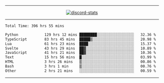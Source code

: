 <a href="https://www.github.com/ripavoid" target="_blank" rel="noreferrer">

-------

<div align='center'>
    <a href='https://discordapp.com/users/825178146797518881'>
        <img align='center' alt='discord-stats' src='https://api.discord-status.me/825178146797518881?nitro&boost=4&gradient=%231e0b1a%2C%23000000%2C%23000000%2C%23160316'></img>
    </a>
</div>

-------

<!--START_SECTION:waka-->

```txt
Total Time: 396 hrs 55 mins

Python            129 hrs 12 mins ████████░░░░░░░░░░░░░░░░░   32.36 %
TypeScript        83 hrs 45 mins  █████▒░░░░░░░░░░░░░░░░░░░   20.98 %
Lua               61 hrs 23 mins  ████░░░░░░░░░░░░░░░░░░░░░   15.37 %
Svelte            43 hrs 29 mins  ██▓░░░░░░░░░░░░░░░░░░░░░░   10.89 %
JavaScript        41 hrs 21 mins  ██▓░░░░░░░░░░░░░░░░░░░░░░   10.36 %
Text              15 hrs 56 mins  █░░░░░░░░░░░░░░░░░░░░░░░░   03.99 %
HTML              3 hrs 26 mins   ▒░░░░░░░░░░░░░░░░░░░░░░░░   00.86 %
Bash              3 hrs 1 min     ▒░░░░░░░░░░░░░░░░░░░░░░░░   00.76 %
Other             2 hrs 21 mins   ░░░░░░░░░░░░░░░░░░░░░░░░░   00.59 %
```

<!--END_SECTION:waka-->

-------
